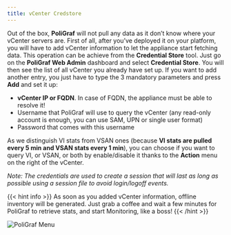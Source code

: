 ```yaml
---
title: vCenter Credstore
---
```


Out of the box, **PoliGraf** will not pull any data as it don’t know where your vCenter servers are. First of all, after you’ve deployed it on your platform, you will have to add vCenter information to let the appliance start fetching data. This operation can be achieve from the **Credential Store** tool. Just go on the **PoliGraf Web Admin** dashboard and select **Credential Store**. You will then see the list of all vCenter you already have set up. If you want to add another entry, you just have to type the 3 mandatory parameters and press **Add** and set it up:

- **vCenter IP or FQDN**. In case of FQDN, the appliance must be able to resolve it!
- Username that PoliGraf will use to query the vCenter (any read-only account is enough, you can use SAM, UPN or single user format)
- Password that comes with this username

As we distinguish VI stats from VSAN ones (because **VI stats are pulled every 5 min and VSAN stats every 1 min**), you can choose if you want to query VI, or VSAN, or both by enable/disable it thanks to the **Action** menu on the right of the vCenter.

*Note: The credentials are used to create a session that will last as long as possible using a session file to avoid login/logoff events.*

{{< hint info >}}
As soon as you added vCenter information, offline inventory will be generated. Just grab a coffee and wait a few minutes for PoliGraf to retrieve stats, and start Monitoring, like a boss!
{{< /hint >}}

![PoliGraf Menu](/media/vcenter-credstore.png)
